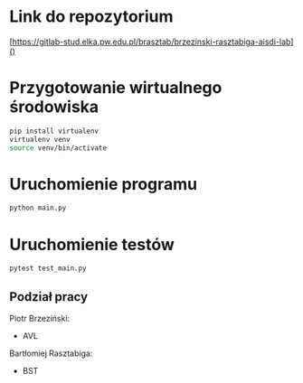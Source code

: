 # Link do repozytorium
[https://gitlab-stud.elka.pw.edu.pl/brasztab/brzezinski-rasztabiga-aisdi-lab]()

# Przygotowanie wirtualnego środowiska
```bash
pip install virtualenv
virtualenv venv
source venv/bin/activate
```

# Uruchomienie programu
```bash
python main.py
```

# Uruchomienie testów
```bash
pytest test_main.py
```

## Podział pracy
Piotr Brzeziński:
- AVL

Bartłomiej Rasztabiga:
- BST
